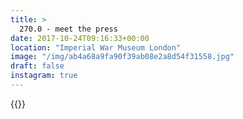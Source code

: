 ```yaml
---
title: >
  270.0 - meet the press
date: 2017-10-24T09:16:33+00:00
location: "Imperial War Museum London"
image: "/img/ab4a68a9fa90f39ab08e2a8d54f31558.jpg"
draft: false
instagram: true
---
```


{{<photo src="/img/ab4a68a9fa90f39ab08e2a8d54f31558.jpg">}}
